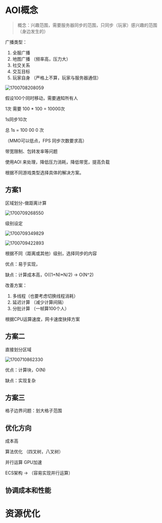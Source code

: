 # AOI概念

> 概念：兴趣范围，需要服务器同步的范围，只同步（玩家）感兴趣的范围（身边发生的）


广播类型：

1. 全服广播
2. 地图广播 （频率高，压力大）
3. 社交关系
4. 交互目标
5. 玩家自身 （严格上不算，玩家与服务器通信）


![1700708208059](image/性能优化/1700708208059.png)


假设100个同时移动，需要通知所有人

1次 需要 100 * 100 = 10000次

1s同步10次

总 1s = 100 00 0 次

（MMO可以低点，FPS 同步次数要求高）

带宽限制、包转发率等问题


使用AOI 来处理，降低压力消耗，降低带宽，提高负载


根据不同游戏类型选择具体的解决方案。


## 方案1

区域划分-做距离计算

![1700709268550](image/性能优化/1700709268550.png)

级别设定

![1700709349829](image/性能优化/1700709349829.png)

![1700709422893](image/性能优化/1700709422893.png)

根据不同（距离或其他）级别，选择同步的内容


优点：易于实现，

缺点：计算成本高，O((1+N)*N/2) -> O(N^2)


改善方案：

1. 多线程（也要考虑切换线程消耗）
2. 延迟计算 （减少计算间隔）
3. 分批计算 （一帧算100个人）


根据CPU运算速度，网卡速度抉择方案


## 方案二

直接划分区域

![1700710862330](image/性能优化/1700710862330.png)

优点：计算块，O(N)

缺点：实现复杂

## 方案三

格子边界问题：划大格子范围


## 优化方向

成本高

算法优化 （四叉树，八叉树）

并行运算 GPU加速

ECS架构 -> （容易实现并行运算）


## 协调成本和性能



# 资源优化
